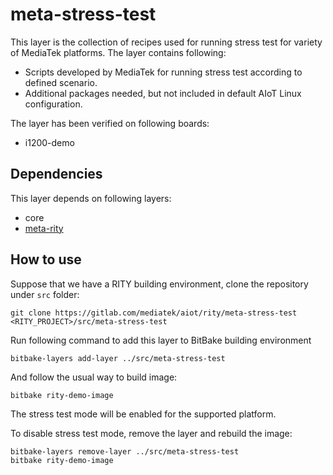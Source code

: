 # meta-stress-test

This layer is the collection of recipes used for running stress test for
variety of MediaTek platforms. The layer contains following:

* Scripts developed by MediaTek for running stress test according to
  defined scenario.
* Additional packages needed, but not included in default AIoT Linux
  configuration.

The layer has been verified on following boards:

* i1200-demo

## Dependencies

This layer depends on following layers:

* core
* [meta-rity](https://gitlab.com/mediatek/aiot/rity/meta-rity)

## How to use

Suppose that we have a RITY building environment, clone the repository under
`src` folder:

    git clone https://gitlab.com/mediatek/aiot/rity/meta-stress-test <RITY_PROJECT>/src/meta-stress-test

Run following command to add this layer to BitBake building environment

    bitbake-layers add-layer ../src/meta-stress-test

And follow the usual way to build image:

    bitbake rity-demo-image

The stress test mode will be enabled for the supported platform.

To disable stress test mode, remove the layer and rebuild the image:

    bitbake-layers remove-layer ../src/meta-stress-test
    bitbake rity-demo-image
